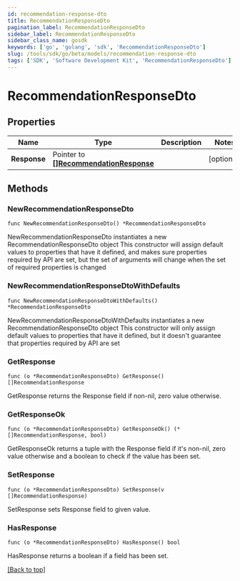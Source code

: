```yaml
---
id: recommendation-response-dto
title: RecommendationResponseDto
pagination_label: RecommendationResponseDto
sidebar_label: RecommendationResponseDto
sidebar_class_name: gosdk
keywords: ['go', 'golang', 'sdk', 'RecommendationResponseDto'] 
slug: /tools/sdk/go/beta/models/recommendation-response-dto
tags: ['SDK', 'Software Development Kit', 'RecommendationResponseDto']
---
```


# RecommendationResponseDto

## Properties

Name | Type | Description | Notes
------------ | ------------- | ------------- | -------------
**Response** | Pointer to [**[]RecommendationResponse**](RecommendationResponse) |  | [optional] 

## Methods

### NewRecommendationResponseDto

`func NewRecommendationResponseDto() *RecommendationResponseDto`

NewRecommendationResponseDto instantiates a new RecommendationResponseDto object
This constructor will assign default values to properties that have it defined,
and makes sure properties required by API are set, but the set of arguments
will change when the set of required properties is changed

### NewRecommendationResponseDtoWithDefaults

`func NewRecommendationResponseDtoWithDefaults() *RecommendationResponseDto`

NewRecommendationResponseDtoWithDefaults instantiates a new RecommendationResponseDto object
This constructor will only assign default values to properties that have it defined,
but it doesn't guarantee that properties required by API are set

### GetResponse

`func (o *RecommendationResponseDto) GetResponse() []RecommendationResponse`

GetResponse returns the Response field if non-nil, zero value otherwise.

### GetResponseOk

`func (o *RecommendationResponseDto) GetResponseOk() (*[]RecommendationResponse, bool)`

GetResponseOk returns a tuple with the Response field if it's non-nil, zero value otherwise
and a boolean to check if the value has been set.

### SetResponse

`func (o *RecommendationResponseDto) SetResponse(v []RecommendationResponse)`

SetResponse sets Response field to given value.

### HasResponse

`func (o *RecommendationResponseDto) HasResponse() bool`

HasResponse returns a boolean if a field has been set.


[[Back to top]](#) 


